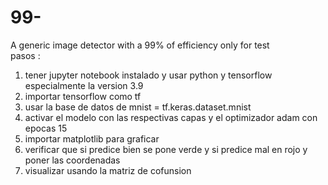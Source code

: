 # 99-
A generic image detector with a 99% of efficiency only for test  
pasos : 
1. tener jupyter notebook instalado y usar python y tensorflow especialmente la version 3.9
2. importar tensorflow como tf
3. usar la base de datos de mnist = tf.keras.dataset.mnist
4. activar  el modelo con las respectivas capas y el optimizador adam con epocas 15 
5. importar matplotlib para graficar
6. verificar que si predice bien se pone verde  y si predice mal en rojo y poner las coordenadas
7. visualizar usando la matriz de cofunsion 
